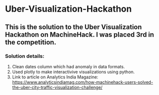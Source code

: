# Uber-Visualization-Hackathon
## This is the solution to the Uber Visualization Hackathon on MachineHack. I was placed 3rd in the competition.
### Solution details:
1. Clean dates column which had anomaly in data formats.
2. Used plotly to make interactivive visualizations using python.
3. Link to article on Analytics India Magazine: https://www.analyticsindiamag.com/how-machinehack-users-solved-the-uber-city-traffic-visualization-challenge/
